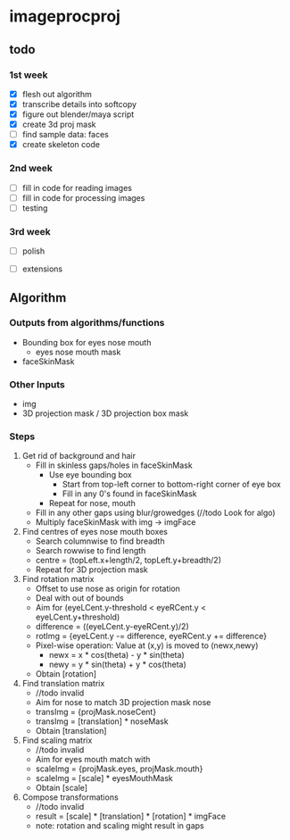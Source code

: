 # imageprocproj

## todo

### 1st week
- [x] flesh out algorithm
- [x] transcribe details into softcopy
- [x] figure out blender/maya script
- [x] create 3d proj mask
- [ ] find sample data: faces
- [x] create skeleton code

### 2nd week
- [ ] fill in code for reading images
- [ ] fill in code for processing images
- [ ] testing

### 3rd week
- [ ] polish
- [ ] extensions


## Algorithm

### Outputs from algorithms/functions
- Bounding box for eyes nose mouth
    + eyes nose mouth mask
- faceSkinMask

### Other Inputs
- img
- 3D projection mask / 3D projection box mask

### Steps
1. Get rid of background and hair
    - Fill in skinless gaps/holes in faceSkinMask
        + Use eye bounding box
            * Start from top-left corner to bottom-right corner of eye box
            * Fill in any 0's found in faceSkinMask
        + Repeat for nose, mouth
    - Fill in any other gaps using blur/growedges (//todo Look for algo)
    - Multiply faceSkinMask with img -> imgFace
2. Find centres of eyes nose mouth boxes
    - Search columnwise to find breadth
    - Search rowwise to find length
    - centre = (topLeft.x+length/2, topLeft.y+breadth/2)
    - Repeat for 3D projection mask
3. Find rotation matrix
    - Offset to use nose as origin for rotation
    - Deal with out of bounds
    - Aim for (eyeLCent.y-threshold < eyeRCent.y < eyeLCent.y+threshold)
    - difference = ((eyeLCent.y-eyeRCent.y)/2)
    - rotImg = {eyeLCent.y -= difference, eyeRCent.y += difference}
    - Pixel-wise operation: Value at (x,y) is moved to (newx,newy)
        + newx = x * cos(theta) - y * sin(theta)
        + newy = y * sin(theta) + y * cos(theta)
    - Obtain [rotation]
4. Find translation matrix
    - //todo invalid
    - Aim for nose to match 3D projection mask nose
    - transImg = {projMask.noseCent}
    - transImg = [translation] * noseMask
    - Obtain [translation]
5. Find scaling matrix
    - //todo invalid
    - Aim for eyes mouth match with 
    - scaleImg = {projMask.eyes, projMask.mouth}
    - scaleImg = [scale] * eyesMouthMask
    - Obtain [scale]
6. Compose transformations
    - //todo invalid
    - result = [scale] * [translation] * [rotation] * imgFace
    - note: rotation and scaling might result in gaps
